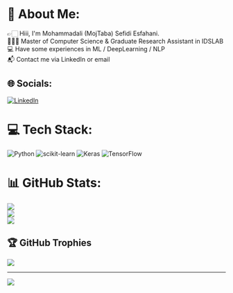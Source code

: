 # 💫 About Me:
👉🏻 Hiii, I'm Mohammadali (MojTaba) Sefidi Esfahani.<br>🧑🏻‍🎓 Master of Computer Science & Graduate Research Assistant in IDSLAB<br>💻 Have some experiences in ML / DeepLearning / NLP<br>📬 Contact me via LinkedIn or email<br>


## 🌐 Socials:
[![LinkedIn](https://img.shields.io/badge/LinkedIn-%230077B5.svg?logo=linkedin&logoColor=white)](https://linkedin.com/in/mohammadali-esfahani) 

# 💻 Tech Stack:
![Python](https://img.shields.io/badge/python-3670A0?style=for-the-badge&logo=python&logoColor=ffdd54) ![scikit-learn](https://img.shields.io/badge/scikit--learn-%23F7931E.svg?style=for-the-badge&logo=scikit-learn&logoColor=white) ![Keras](https://img.shields.io/badge/Keras-%23D00000.svg?style=for-the-badge&logo=Keras&logoColor=white) ![TensorFlow](https://img.shields.io/badge/TensorFlow-%23FF6F00.svg?style=for-the-badge&logo=TensorFlow&logoColor=white)
# 📊 GitHub Stats:
![](https://github-readme-stats.vercel.app/api?username=mojtabaSefidi&theme=chartreuse-dark&hide_border=false&include_all_commits=false&count_private=false)<br/>
![](https://github-readme-streak-stats.herokuapp.com/?user=mojtabaSefidi&theme=chartreuse-dark&hide_border=false)<br/>
![](https://github-readme-stats.vercel.app/api/top-langs/?username=mojtabaSefidi&theme=chartreuse-dark&hide_border=false&include_all_commits=false&count_private=false&layout=compact)

## 🏆 GitHub Trophies
![](https://github-profile-trophy.vercel.app/?username=mojtabaSefidi&theme=juicyfresh&no-frame=false&no-bg=true&margin-w=4)

---
[![](https://visitcount.itsvg.in/api?id=mojtabaSefidi&icon=7&color=4)](https://visitcount.itsvg.in)

<!-- Proudly created with GPRM ( https://gprm.itsvg.in ) -->
